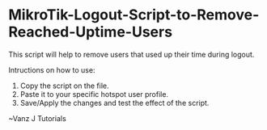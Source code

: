 # MikroTik-Logout-Script-to-Remove-Reached-Uptime-Users
This script will help to remove users that used up their time during logout.

Intructions on how to use:
1) Copy the script on the file.
2) Paste it to your specific hotspot user profile.
3) Save/Apply the changes and test the effect of the script.


~Vanz J Tutorials
